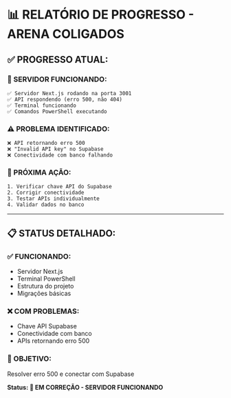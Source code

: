 # 📊 RELATÓRIO DE PROGRESSO - ARENA COLIGADOS

## ✅ **PROGRESSO ATUAL:**

### **🚀 SERVIDOR FUNCIONANDO:**
```
✅ Servidor Next.js rodando na porta 3001
✅ API respondendo (erro 500, não 404)
✅ Terminal funcionando
✅ Comandos PowerShell executando
```

### **⚠️ PROBLEMA IDENTIFICADO:**
```
❌ API retornando erro 500
❌ "Invalid API key" no Supabase
❌ Conectividade com banco falhando
```

### **🔧 PRÓXIMA AÇÃO:**
```
1. Verificar chave API do Supabase
2. Corrigir conectividade
3. Testar APIs individualmente
4. Validar dados no banco
```

---

## 📋 **STATUS DETALHADO:**

### **✅ FUNCIONANDO:**
- Servidor Next.js
- Terminal PowerShell
- Estrutura do projeto
- Migrações básicas

### **❌ COM PROBLEMAS:**
- Chave API Supabase
- Conectividade com banco
- APIs retornando erro 500

### **🎯 OBJETIVO:**
Resolver erro 500 e conectar com Supabase

**Status: 🔧 EM CORREÇÃO - SERVIDOR FUNCIONANDO**


